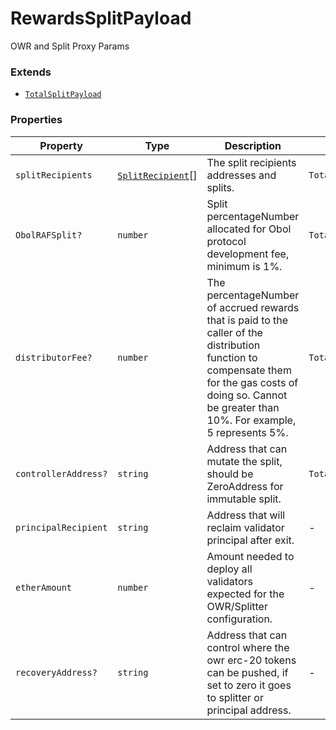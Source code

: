 # RewardsSplitPayload

OWR and Split Proxy Params

### Extends

* [`TotalSplitPayload`](../type-aliases/TotalSplitPayload.md)

### Properties

| Property             | Type                                                     | Description                                                                                                                                                                                                 | Inherited from                        | Defined in   |
| -------------------- | -------------------------------------------------------- | ----------------------------------------------------------------------------------------------------------------------------------------------------------------------------------------------------------- | ------------------------------------- | ------------ |
| `splitRecipients`    | [`SplitRecipient`](../type-aliases/SplitRecipient.md)\[] | The split recipients addresses and splits.                                                                                                                                                                  | `TotalSplitPayload.splitRecipients`   | types.ts:136 |
| `ObolRAFSplit?`      | `number`                                                 | Split percentageNumber allocated for Obol protocol development fee, minimum is 1%.                                                                                                                          | `TotalSplitPayload.ObolRAFSplit`      | types.ts:139 |
| `distributorFee?`    | `number`                                                 | The percentageNumber of accrued rewards that is paid to the caller of the distribution function to compensate them for the gas costs of doing so. Cannot be greater than 10%. For example, 5 represents 5%. | `TotalSplitPayload.distributorFee`    | types.ts:142 |
| `controllerAddress?` | `string`                                                 | Address that can mutate the split, should be ZeroAddress for immutable split.                                                                                                                               | `TotalSplitPayload.controllerAddress` | types.ts:145 |
| `principalRecipient` | `string`                                                 | Address that will reclaim validator principal after exit.                                                                                                                                                   | -                                     | types.ts:153 |
| `etherAmount`        | `number`                                                 | Amount needed to deploy all validators expected for the OWR/Splitter configuration.                                                                                                                         | -                                     | types.ts:156 |
| `recoveryAddress?`   | `string`                                                 | Address that can control where the owr erc-20 tokens can be pushed, if set to zero it goes to splitter or principal address.                                                                                | -                                     | types.ts:159 |
